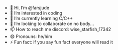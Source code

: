 - 👋 Hi, I’m @farsjude
- 👀 I’m interested in coding
- 🌱 I’m currently learning C/C++
- 💞️ I’m looking to collaborate on no body...
- 📫 How to reach me discord: wise_starfish_17342
- 😄 Pronouns: he/him
- ⚡ Fun fact: if you say fun fact everyone will read it

<!---
farsjude/farsjude is a ✨ special ✨ repository because its `README.md` (this file) appears on your GitHub profile.
You can click the Preview link to take a look at your changes.
--->
